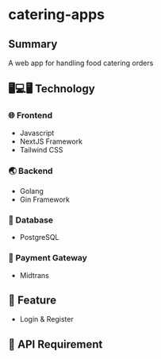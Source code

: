 ﻿# catering-apps

## Summary
A web app for handling food catering orders

## 🖥💻🖥 Technology
### 🌐 Frontend
- Javascript
- NextJS Framework
- Tailwind CSS

### 🌏 Backend
- Golang
- Gin Framework

### 📂 Database
- PostgreSQL

### 💸 Payment Gateway
- Midtrans

## 📱 Feature
- Login & Register

## 🔌 API Requirement

